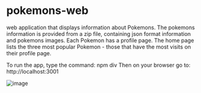 # pokemons-web
web application that displays information about Pokemons. The pokemons information is provided from a zip file, containing json format information and pokemons images.
Each Pokemon has a profile page. The home page lists the three most popular Pokemon - those that have the most visits on their profile page.

To run the app, type the command: npm div
Then on your browser go to: http://localhost:3001

![image](https://user-images.githubusercontent.com/71648977/131676053-c7625500-bffa-4810-8a8a-673c1d1f4acf.png)


